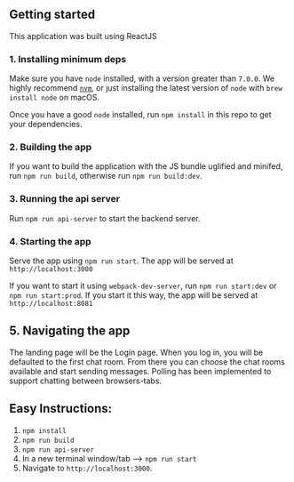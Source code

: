 ## Getting started

This application was built using ReactJS

### 1. Installing minimum deps

Make sure you have `node` installed, with a version greater than `7.0.0`. We highly recommend [`nvm`](https://github.com/creationix/nvm), or just installing the latest version of `node` with `brew install node` on macOS.

Once you have a good `node` installed, run `npm install` in this repo to get your dependencies.

### 2. Building the app

If you want to build the application with the JS bundle uglified and minifed, run `npm run build`, otherwise run `npm run build:dev`.

### 3. Running the api server

Run `npm run api-server` to start the backend server.

### 4. Starting the app

Serve the app using `npm run start`. The app will be served at `http://localhost:3000`

If you want to start it using `webpack-dev-server`, run `npm run start:dev` or `npm run start:prod`. If you start it this way, the app will be served at `http://localhost:8081`

## 5. Navigating the app

The landing page will be the Login page. When you log in, you will be defaulted to the first chat room. From there you can choose the chat rooms available and start sending messages. Polling has been implemented to support chatting between browsers-tabs.

## Easy Instructions:

1. `npm install`
2. `npm run build`
3. `npm run api-server`
4. In a new terminal window/tab --> `npm run start`
5. Navigate to `http://localhost:3000`.
